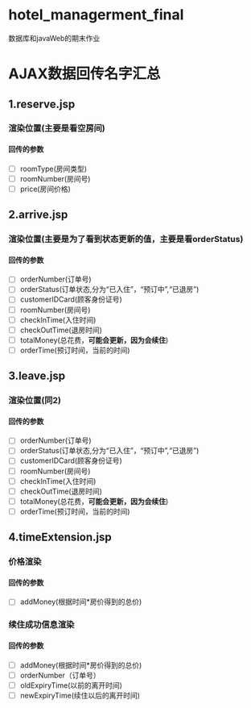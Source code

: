 # hotel_managerment_final
数据库和javaWeb的期末作业
# AJAX数据回传名字汇总
## 1.reserve.jsp
### 渲染位置(主要是看空房间)
#### 回传的参数
 - [ ] roomType(房间类型)
 - [ ] roomNumber(房间号)
 - [ ] price(房间价格)

## 2.arrive.jsp
### 渲染位置(主要是为了看到状态更新的值，主要是看orderStatus)
#### 回传的参数
 - [ ] orderNumber(订单号)
 - [ ] orderStatus(订单状态,分为“已入住”，“预订中”,“已退房”)
 - [ ] customerIDCard(顾客身份证号)                 
 - [ ] roomNumber(房间号)
 - [ ] checkInTime(入住时间)
 - [ ] checkOutTime(退房时间)
 - [ ] totalMoney(总花费，**可能会更新，因为会续住**)
 - [ ] orderTime(预订时间，当前的时间)
 
## 3.leave.jsp
### 渲染位置(同2)
#### 回传的参数
 - [ ] orderNumber(订单号)
 - [ ] orderStatus(订单状态,分为“已入住”，“预订中”,“已退房”)
 - [ ] customerIDCard(顾客身份证号)                 
 - [ ] roomNumber(房间号)
 - [ ] checkInTime(入住时间)
 - [ ] checkOutTime(退房时间)
 - [ ] totalMoney(总花费，**可能会更新，因为会续住**)
 - [ ] orderTime(预订时间，当前的时间)
 
## 4.timeExtension.jsp
### 价格渲染
#### 回传的参数
- [ ] addMoney(根据时间*房价得到的总价)

### 续住成功信息渲染
#### 回传的参数
- [ ] addMoney(根据时间*房价得到的总价)
- [ ] orderNumber（订单号）
- [ ] oldExpiryTime(以前的离开时间)
- [ ] newExpiryTime(续住以后的离开时间)
